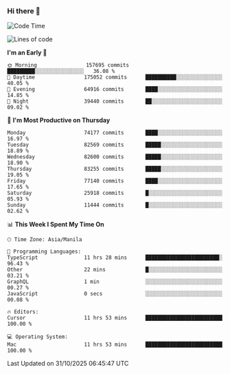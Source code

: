 ### Hi there 👋

<!--START_SECTION:waka-->
![Code Time](http://img.shields.io/badge/Code%20Time-6%2C434%20hrs%2055%20mins-blue)

![Lines of code](https://img.shields.io/badge/From%20Hello%20World%20I%27ve%20Written-145.7%20million%20lines%20of%20code-blue)

**I'm an Early 🐤** 

```text
🌞 Morning                157695 commits      █████████░░░░░░░░░░░░░░░░   36.08 % 
🌆 Daytime                175052 commits      ██████████░░░░░░░░░░░░░░░   40.05 % 
🌃 Evening                64916 commits       ████░░░░░░░░░░░░░░░░░░░░░   14.85 % 
🌙 Night                  39440 commits       ██░░░░░░░░░░░░░░░░░░░░░░░   09.02 % 
```
📅 **I'm Most Productive on Thursday** 

```text
Monday                   74177 commits       ████░░░░░░░░░░░░░░░░░░░░░   16.97 % 
Tuesday                  82569 commits       █████░░░░░░░░░░░░░░░░░░░░   18.89 % 
Wednesday                82600 commits       █████░░░░░░░░░░░░░░░░░░░░   18.90 % 
Thursday                 83255 commits       █████░░░░░░░░░░░░░░░░░░░░   19.05 % 
Friday                   77140 commits       ████░░░░░░░░░░░░░░░░░░░░░   17.65 % 
Saturday                 25918 commits       █░░░░░░░░░░░░░░░░░░░░░░░░   05.93 % 
Sunday                   11444 commits       █░░░░░░░░░░░░░░░░░░░░░░░░   02.62 % 
```


📊 **This Week I Spent My Time On** 

```text
🕑︎ Time Zone: Asia/Manila

💬 Programming Languages: 
TypeScript               11 hrs 28 mins      ████████████████████████░   96.43 % 
Other                    22 mins             █░░░░░░░░░░░░░░░░░░░░░░░░   03.21 % 
GraphQL                  1 min               ░░░░░░░░░░░░░░░░░░░░░░░░░   00.27 % 
JavaScript               0 secs              ░░░░░░░░░░░░░░░░░░░░░░░░░   00.08 % 

🔥 Editors: 
Cursor                   11 hrs 53 mins      █████████████████████████   100.00 % 

💻 Operating System: 
Mac                      11 hrs 53 mins      █████████████████████████   100.00 % 
```


 Last Updated on 31/10/2025 06:45:47 UTC
<!--END_SECTION:waka-->


<!--
**rad182/rad182** is a ✨ _special_ ✨ repository because its `README.md` (this file) appears on your GitHub profile.

Here are some ideas to get you started:

- 🔭 I’m currently working on ...
- 🌱 I’m currently learning ...
- 👯 I’m looking to collaborate on ...
- 🤔 I’m looking for help with ...
- 💬 Ask me about ...
- 📫 How to reach me: ...
- 😄 Pronouns: ...
- ⚡ Fun fact: ...
-->
